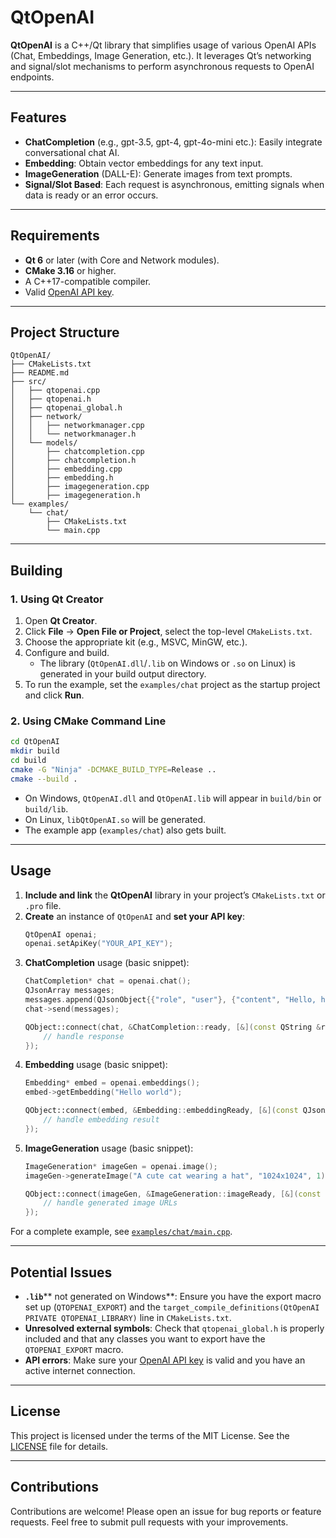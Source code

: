 # QtOpenAI

**QtOpenAI** is a C++/Qt library that simplifies usage of various OpenAI APIs (Chat, Embeddings, Image Generation, etc.). It leverages Qt’s networking and signal/slot mechanisms to perform asynchronous requests to OpenAI endpoints.

---

## Features

- **ChatCompletion** (e.g., gpt-3.5, gpt-4, gpt-4o-mini etc.): Easily integrate conversational chat AI.
- **Embedding**: Obtain vector embeddings for any text input.
- **ImageGeneration** (DALL-E): Generate images from text prompts.
- **Signal/Slot Based**: Each request is asynchronous, emitting signals when data is ready or an error occurs.

---

## Requirements

- **Qt 6** or later (with Core and Network modules).
- **CMake 3.16** or higher.
- A C++17-compatible compiler.
- Valid [OpenAI API key](https://platform.openai.com/account/api-keys).

---

## Project Structure

```
QtOpenAI/
├── CMakeLists.txt
├── README.md
├── src/
│   ├── qtopenai.cpp
│   ├── qtopenai.h
│   ├── qtopenai_global.h
│   ├── network/
│   │   ├── networkmanager.cpp
│   │   └── networkmanager.h
│   └── models/
│       ├── chatcompletion.cpp
│       ├── chatcompletion.h
│       ├── embedding.cpp
│       ├── embedding.h
│       ├── imagegeneration.cpp
│       ├── imagegeneration.h
└── examples/
    └── chat/
        ├── CMakeLists.txt
        └── main.cpp
```

---

## Building

### 1. Using Qt Creator

1. Open **Qt Creator**.
2. Click **File** → **Open File or Project**, select the top-level `CMakeLists.txt`.
3. Choose the appropriate kit (e.g., MSVC, MinGW, etc.).
4. Configure and build.
   - The library (`QtOpenAI.dll`/`.lib` on Windows or `.so` on Linux) is generated in your build output directory.
5. To run the example, set the `examples/chat` project as the startup project and click **Run**.

### 2. Using CMake Command Line

```bash
cd QtOpenAI
mkdir build
cd build
cmake -G "Ninja" -DCMAKE_BUILD_TYPE=Release ..
cmake --build .
```

- On Windows, `QtOpenAI.dll` and `QtOpenAI.lib` will appear in `build/bin` or `build/lib`.
- On Linux, `libQtOpenAI.so` will be generated.
- The example app (`examples/chat`) also gets built.

---

## Usage

1. **Include and link** the **QtOpenAI** library in your project’s `CMakeLists.txt` or `.pro` file.
2. **Create** an instance of `QtOpenAI` and **set your API key**:
   ```cpp
   QtOpenAI openai;
   openai.setApiKey("YOUR_API_KEY");
   ```
3. **ChatCompletion** usage (basic snippet):
   ```cpp
   ChatCompletion* chat = openai.chat();
   QJsonArray messages;
   messages.append(QJsonObject{{"role", "user"}, {"content", "Hello, how are you?"}});
   chat->send(messages);

   QObject::connect(chat, &ChatCompletion::ready, [&](const QString &result) {
       // handle response
   });
   ```
4. **Embedding** usage (basic snippet):
   ```cpp
   Embedding* embed = openai.embeddings();
   embed->getEmbedding("Hello world");

   QObject::connect(embed, &Embedding::embeddingReady, [&](const QJsonArray &emb) {
       // handle embedding result
   });
   ```
5. **ImageGeneration** usage (basic snippet):
   ```cpp
   ImageGeneration* imageGen = openai.image();
   imageGen->generateImage("A cute cat wearing a hat", "1024x1024", 1);

   QObject::connect(imageGen, &ImageGeneration::imageReady, [&](const QList<QUrl> &urls) {
       // handle generated image URLs
   });
   ```

For a complete example, see [`examples/chat/main.cpp`](examples/chat/main.cpp).

---

## Potential Issues

- **`.lib`**** not generated on Windows**: Ensure you have the export macro set up (`QTOPENAI_EXPORT`) and the `target_compile_definitions(QtOpenAI PRIVATE QTOPENAI_LIBRARY)` line in `CMakeLists.txt`.
- **Unresolved external symbols**: Check that `qtopenai_global.h` is properly included and that any classes you want to export have the `QTOPENAI_EXPORT` macro.
- **API errors**: Make sure your [OpenAI API key](https://platform.openai.com/account/api-keys) is valid and you have an active internet connection.

---

## License

This project is licensed under the terms of the MIT License. See the [LICENSE](LICENSE) file for details.

---

## Contributions

Contributions are welcome! Please open an issue for bug reports or feature requests. Feel free to submit pull requests with your improvements.


